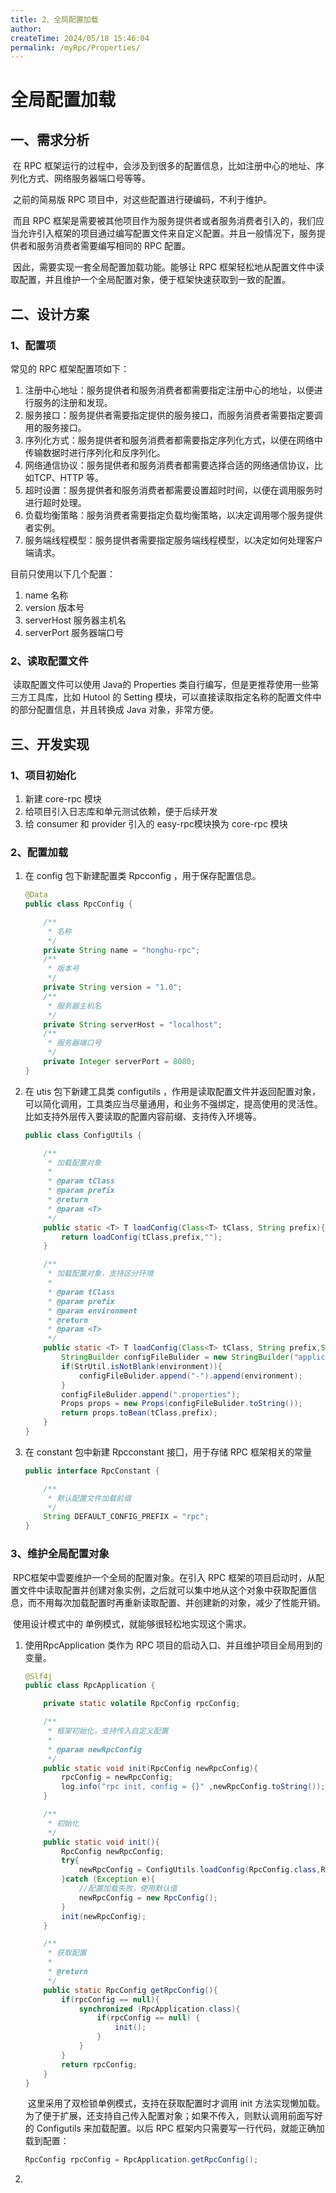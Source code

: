 ```yaml
---
title: 2、全局配置加载
author:
createTime: 2024/05/18 15:46:04
permalink: /myRpc/Properties/
---
```

# 全局配置加载

## 一、需求分析

​		在 RPC 框架运行的过程中，会涉及到很多的配置信息，比如注册中心的地址、序列化方式、网络服务器端口号等等。

​		之前的简易版 RPC 项目中，对这些配置进行硬编码，不利于维护。

​		而且 RPC 框架是需要被其他项目作为服务提供者或者服务消费者引入的，我们应当允许引入框架的项目通过编写配置文件来自定义配置。并且一般情况下，服务提供者和服务消费者需要编写相同的 RPC 配置。

​		因此，需要实现一套全局配置加载功能。能够让 RPC 框架轻松地从配置文件中读取配置，并且维护一个全局配置对象，便于框架快速获取到一致的配置。



## 二、设计方案

### 1、配置项

常见的 RPC 框架配置项如下：

1. 注册中心地址：服务提供者和服务消费者都需要指定注册中心的地址，以便进行服务的注册和发现。
2. 服务接口：服务提供者需要指定提供的服务接口，而服务消费者需要指定要调用的服务接口。
3. 序列化方式：服务提供者和服务消费者都需要指定序列化方式，以便在网络中传输数据时进行序列化和反序列化。
4. 网络通信协议：服务提供者和服务消费者都需要选择合适的网络通信协议，比如TCP、HTTP 等。
5. 超时设置：服务提供者和服务消费者都需要设置超时时间，以便在调用服务时进行超时处理。
6. 负载均衡策略：服务消费者需要指定负载均衡策略，以决定调用哪个服务提供者实例。
7. 服务端线程模型：服务提供者需要指定服务端线程模型，以决定如何处理客户端请求。

目前只使用以下几个配置：

1. name 名称
2. version 版本号
3. serverHost 服务器主机名
4. serverPort 服务器端口号

### 2、读取配置文件

​		读取配置文件可以使用 Java的 Properties 类自行编写，但是更推荐使用一些第三方工具库，比如 Hutool 的 Setting 模块，可以直接读取指定名称的配置文件中的部分配置信息，并且转换成 Java 对象，非常方便。



## 三、开发实现

### 1、项目初始化

1. 新建 core-rpc 模块
2. 给项目引入日志库和单元测试依赖，便于后续开发
3. 给 consumer 和 provider 引入的 easy-rpc模块换为 core-rpc 模块

### 2、配置加载

1. 在 config 包下新建配置类 Rpcconfig ，用于保存配置信息。

   ```java
   @Data
   public class RpcConfig {
   
       /**
        * 名称
        */
       private String name = "honghu-rpc";
       /**
        * 版本号
        */
       private String version = "1.0";
       /**
        * 服务器主机名
        */
       private String serverHost = "localhost";
       /**
        * 服务器端口号
        */
       private Integer serverPort = 8080;
   }
   ```

2. 在 utis 包下新建工具类 configutils ，作用是读取配置文件并返回配置对象，可以简化调用，工具类应当尽量通用，和业务不强绑定，提高使用的灵活性。比如支持外层传入要读取的配置内容前缀、支持传入环境等。

   ```java
   public class ConfigUtils {
   
       /**
        * 加载配置对象
        *
        * @param tClass
        * @param prefix
        * @return
        * @param <T>
        */
       public static <T> T loadConfig(Class<T> tClass, String prefix){
           return loadConfig(tClass,prefix,"");
       }
   
       /**
        * 加载配置对象，支持区分环境
        *
        * @param tClass
        * @param prefix
        * @param environment
        * @return
        * @param <T>
        */
       public static <T> T loadConfig(Class<T> tClass, String prefix,String environment){
           StringBuilder configFileBulider = new StringBuilder("application");
           if(StrUtil.isNotBlank(environment)){
               configFileBulider.append("-").append(environment);
           }
           configFileBulider.append(".properties");
           Props props = new Props(configFileBulider.toString());
           return props.toBean(tClass,prefix);
       }
   }
   ```

3. 在 constant 包中新建 Rpcconstant 接囗，用于存储 RPC 框架相关的常量

   ```java
   public interface RpcConstant {
   
       /**
        * 默认配置文件加载前缀
        */
       String DEFAULT_CONFIG_PREFIX = "rpc";
   }
   ```

### 3、维护全局配置对象

​		RPC框架中雲要维护一个全局的配置对象。在引入 RPC 框架的项目启动时，从配置文件中读取配置并创建对象实例，之后就可以集中地从这个对象中获取配置信息，而不用每次加载配置时再重新读取配置、并创建新的对象，减少了性能开销。

​		使用设计模式中的 单例模式，就能够很轻松地实现这个需求。

1. 使用RpcApplication 类作为 RPC 项目的启动入口、并且维护项目全局用到的变量。

   ```java
   @Slf4j
   public class RpcApplication {
   
       private static volatile RpcConfig rpcConfig;
   
       /**
        * 框架初始化，支持传入自定义配置
        *
        * @param newRpcConfig
        */
       public static void init(RpcConfig newRpcConfig){
           rpcConfig = newRpcConfig;
           log.info("rpc init, config = {}" ,newRpcConfig.toString());
       }
   
       /**
        * 初始化
        */
       public static void init(){
           RpcConfig newRpcConfig;
           try{
               newRpcConfig = ConfigUtils.loadConfig(RpcConfig.class,RpcConstant.DEFAULT_CONFIG_PREFIX);
           }catch (Exception e){
               //配置加载失败，使用默认值
               newRpcConfig = new RpcConfig();
           }
           init(newRpcConfig);
       }
   
       /**
        * 获取配置
        *
        * @return
        */
       public static RpcConfig getRpcConfig(){
           if(rpcConfig == null){
               synchronized (RpcApplication.class){
                   if(rpcConfig == null) {
                       init();
                   }
               }
           }
           return rpcConfig;
       }
   }
   ```

   ​		这里采用了双检锁单例模式，支持在获取配置时才调用 init 方法实现懒加载。为了便于扩展，还支持自己传入配置对象；如果不传入，则默认调用前面写好的 Configutils 来加载配置。以后 RPC 框架内只需要写一行代码，就能正确加载到配置：

   ```java
   RpcConfig rpcConfig = RpcApplication.getRpcConfig();
   ```

2. 